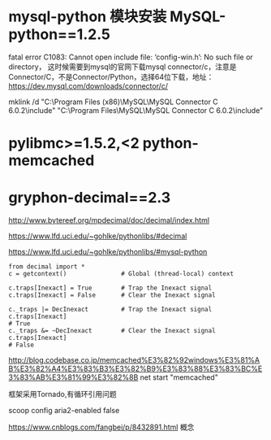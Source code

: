 # mysql-python 模块安装 MySQL-python==1.2.5

fatal error C1083: Cannot open include file: ‘config-win.h’: No such file or directory，
这时候需要到mysql的官网下载mysql connector/c，注意是Connector/C，不是Connector/Python，选择64位下载，地址：https://dev.mysql.com/downloads/connector/c/

mklink /d "C:\Program Files (x86)\MySQL\MySQL Connector C 6.0.2\include" "C:\Program Files\MySQL\MySQL Connector C 6.0.2\include"

# pylibmc>=1.5.2,<2  python-memcached

# gryphon-decimal==2.3 

http://www.bytereef.org/mpdecimal/doc/decimal/index.html

https://www.lfd.uci.edu/~gohlke/pythonlibs/#decimal 

https://www.lfd.uci.edu/~gohlke/pythonlibs/#mysql-python

```cython
from decimal import *
c = getcontext()               # Global (thread-local) context

c.traps[Inexact] = True        # Trap the Inexact signal
c.traps[Inexact] = False       # Clear the Inexact signal

c._traps |= DecInexact         # Trap the Inexact signal
c.traps[Inexact]
# True
c._traps &= ~DecInexact        # Clear the Inexact signal
c.traps[Inexact]
# False

```
http://blog.codebase.co.jp/memcached%E3%82%92windows%E3%81%AB%E3%82%A4%E3%83%B3%E3%82%B9%E3%83%88%E3%83%BC%E3%83%AB%E3%81%99%E3%82%8B
net start "memcached"

框架采用Tornado,有循环引用问题

scoop config aria2-enabled false

https://www.cnblogs.com/fangbei/p/8432891.html  概念

